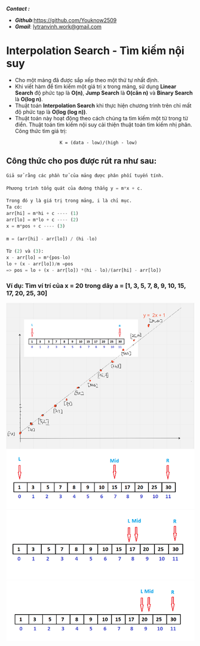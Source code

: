 ___**Contact :**___
- ___Github___:<https://github.com/Youknow2509>
- ___Gmail___: <lytranvinh.work@gmail.com>

# Interpolation Search - Tìm kiếm nội suy

- Cho một mảng đã được sắp xếp theo một thứ tự nhất định.
- Khi viết hàm để tìm kiếm một giá trị x trong mảng, sử dụng **Linear Search** độ phức tạp là **O(n)**, **Jump Search** là **O(căn n)** và **Binary Search** là **O(log n)**. 
- Thuật toán **Interpolation Search** khi thực hiện chương trình trên chỉ mất độ phức tạp là **O(log (log n))**.
- Thuật toán này hoạt động theo cách chúng ta tìm kiếm một từ trong từ điển. Thuật toán tìm kiếm nội suy cải thiện thuật toán tìm kiếm nhị phân. Công thức tìm giá trị:
  
```
                    K = (data - low)/(high - low)
```

## Công thức cho pos  được rút ra như sau:

```python
Giả sử rằng các phần tử của mảng được phân phối tuyến tính.

Phương trình tổng quát của đường thẳng y = m*x + c.

Trong đó y là giá trị trong mảng, i là chỉ mục.
Ta có:
arr[hi] = m*hi + c ---- (1)
arr[lo] = m*lo + c ---- (2)
x = m*pos + c ---- (3)

m = (arr[hi] - arr[lo]) / (hi -lo)

Từ (2) và (3):
x - arr[lo] = m*{pos-lo)
lo + (x - arr[lo])/m =pos
=> pos = lo + (x - arr[lo]) *(hi - lo)/(arr[hi] - arr[lo])
```

### Ví dụ: Tìm ví trí của x = 20 trong dãy a = [1, 3, 5, 7, 8, 9, 10, 15, 17, 20, 25, 30]

![](image/ex1.PNG)
![](image/ex1.1.png)
![](image/ex1.2.png)
![](image/ex1.3.png)


